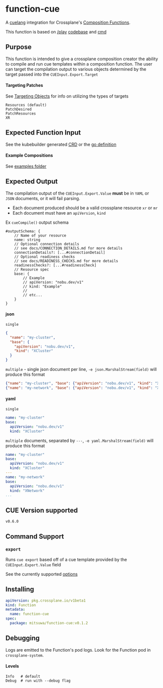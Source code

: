 # function-cue

A [cuelang](https://cuelang.org/) integration for Crossplane's [Composition Functions](https://docs.crossplane.io/latest/concepts/composition-functions/).

This function is based on [/play](https://cuelang.org/play) [codebase](https://github.com/cue-lang/cuelang.org/blob/master/play/main.go) and [cmd](https://github.com/cue-lang/cue/blob/master/cmd/cue/cmd/export.go)

## Purpose

This function is intended to give a crossplane composition creator the ability to compile and run cue templates within a composition function.
The user can target the compilation output to various objects determined by the target passed into the `CUEInput.Export.Target`

#### Targeting Patches

See [Targeting Objects](docs/TARGETING_OBJECTS.md) for info on utilizing the types of targets

```
Resources (default)
PatchDesired
PatchResources
XR
```

## Expected Function Input

See the kubebuilder generated [CRD](package/input/cue.fn.crossplane.io_cueinputs.yaml) or the [go definition](input/v1beta1/input.go)

#### Example Compositions

See [examples folder](examples)

## Expected Output

The compilation output of the `CUEInput.Export.Value` **must** be in `YAML` or `JSON` documents, or it will fail parsing.

- Each document produced should be a valid crossplane resource `xr` or `mr`
- Each document must have an `apiVersion`, `kind`

Ex `cueCompile()` output schema

```cue
#outputSchema: {
	// Name of your resource
	name: string
	// Optional connection details
	// see docs/CONNECTION_DETAILS.md for more details
	connectionDetails?: [...#connectionDetail]
	// Optional readiness checks
	// see docs/READINESS_CHECKS.md for more details
	readinessChecks?: [...#readinessCheck]
	// Resource spec
	base: {
		// Example
		// apiVersion: "nobu.dev/v1"
		// kind: "Example"
		//
		// etc...
	}
}
```

#### json
`single`

```json
{
  "name": "my-cluster",
  "base": {
    "apiVersion": "nobu.dev/v1",
    "kind": "XCluster"
  }
}
```

`multiple` - single json document per line, `-e json.MarshalStream(field)` will produce this format
```json
{"name": "my-cluster", "base": {"apiVersion": "nobu.dev/v1", "kind": "XCluster"}}
{"name": "my-network", "base": {"apiVersion": "nobu.dev/v1", "kind": "XNetwork"}}
```

#### yaml
`single`
```yaml
name: "my-cluster"
base:
  apiVersion: "nobu.dev/v1"
  kind: "XCluster"
```

`multiple` documents, separated by `---`, `-e yaml.MarshalStream(field)` will produce this format
```yaml
name: "my-cluster"
base:
  apiVersion: "nobu.dev/v1"
  kind: "XCluster"
---
name: "my-network"
base:
  apiVersion: "nobu.dev/v1"
  kind: "XNetwork"
...
```

## CUE Version supported

`v0.6.0`

## Command Support

### `export`

Runs `cue export` based off of a cue template provided by the `CUEInput.Export.Value` field

See the currently supported [options](docs/EXPORT_OPTIONS.md)

## Installing

```yaml
apiVersion: pkg.crossplane.io/v1beta1
kind: Function
metadata:
  name: function-cue
spec:
  package: mitsuwa/function-cue:v0.1.2
```

## Debugging

Logs are emitted to the Function's pod logs. Look for the Function pod in `crossplane-system`.

#### Levels

```
Info   # default
Debug  # run with --debug flag
```
